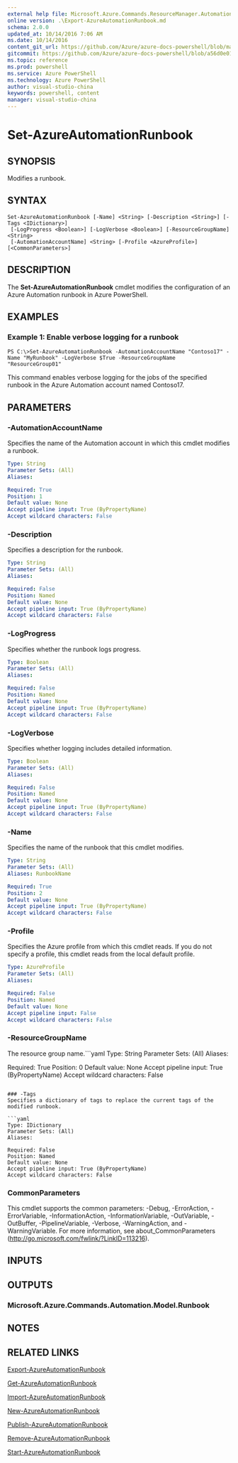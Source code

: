 ```yaml
---
external help file: Microsoft.Azure.Commands.ResourceManager.Automation.dll-Help.xml
online version: .\Export-AzureAutomationRunbook.md
schema: 2.0.0
updated_at: 10/14/2016 7:06 AM
ms.date: 10/14/2016
content_git_url: https://github.com/Azure/azure-docs-powershell/blob/master/azureps-cmdlets-docs/ResourceManager/AzureRM.Automation/v0.9.8/CmdletMDs/Set-AzureAutomationRunbook.md
gitcommit: https://github.com/Azure/azure-docs-powershell/blob/a56d0e01e65c2c33aa2af13dd29addc94ead6e88/azureps-cmdlets-docs/ResourceManager/AzureRM.Automation/v0.9.8/CmdletMDs/Set-AzureAutomationRunbook.md
ms.topic: reference
ms.prod: powershell
ms.service: Azure PowerShell
ms.technology: Azure PowerShell
author: visual-studio-china
keywords: powershell, content
manager: visual-studio-china
---
```


# Set-AzureAutomationRunbook

## SYNOPSIS
Modifies a runbook.

## SYNTAX

```
Set-AzureAutomationRunbook [-Name] <String> [-Description <String>] [-Tags <IDictionary>]
 [-LogProgress <Boolean>] [-LogVerbose <Boolean>] [-ResourceGroupName] <String>
 [-AutomationAccountName] <String> [-Profile <AzureProfile>] [<CommonParameters>]
```

## DESCRIPTION
The **Set-AzureAutomationRunbook** cmdlet modifies the configuration of an Azure Automation runbook in Azure PowerShell.

## EXAMPLES

### Example 1: Enable verbose logging for a runbook
```
PS C:\>Set-AzureAutomationRunbook -AutomationAccountName "Contoso17" -Name "MyRunbook" -LogVerbose $True -ResourceGroupName "ResourceGroup01"
```

This command enables verbose logging for the jobs of the specified runbook in the Azure Automation account named Contoso17.

## PARAMETERS

### -AutomationAccountName
Specifies the name of the Automation account in which this cmdlet modifies a runbook.

```yaml
Type: String
Parameter Sets: (All)
Aliases: 

Required: True
Position: 1
Default value: None
Accept pipeline input: True (ByPropertyName)
Accept wildcard characters: False
```

### -Description
Specifies a description for the runbook.

```yaml
Type: String
Parameter Sets: (All)
Aliases: 

Required: False
Position: Named
Default value: None
Accept pipeline input: True (ByPropertyName)
Accept wildcard characters: False
```

### -LogProgress
Specifies whether the runbook logs progress.

```yaml
Type: Boolean
Parameter Sets: (All)
Aliases: 

Required: False
Position: Named
Default value: None
Accept pipeline input: True (ByPropertyName)
Accept wildcard characters: False
```

### -LogVerbose
Specifies whether logging includes detailed information.

```yaml
Type: Boolean
Parameter Sets: (All)
Aliases: 

Required: False
Position: Named
Default value: None
Accept pipeline input: True (ByPropertyName)
Accept wildcard characters: False
```

### -Name
Specifies the name of the runbook that this cmdlet modifies.

```yaml
Type: String
Parameter Sets: (All)
Aliases: RunbookName

Required: True
Position: 2
Default value: None
Accept pipeline input: True (ByPropertyName)
Accept wildcard characters: False
```

### -Profile
Specifies the Azure profile from which this cmdlet reads.
If you do not specify a profile, this cmdlet reads from the local default profile.

```yaml
Type: AzureProfile
Parameter Sets: (All)
Aliases: 

Required: False
Position: Named
Default value: None
Accept pipeline input: False
Accept wildcard characters: False
```

### -ResourceGroupName
The resource group name.```yaml
Type: String
Parameter Sets: (All)
Aliases: 

Required: True
Position: 0
Default value: None
Accept pipeline input: True (ByPropertyName)
Accept wildcard characters: False
```

### -Tags
Specifies a dictionary of tags to replace the current tags of the modified runbook.

```yaml
Type: IDictionary
Parameter Sets: (All)
Aliases: 

Required: False
Position: Named
Default value: None
Accept pipeline input: True (ByPropertyName)
Accept wildcard characters: False
```

### CommonParameters
This cmdlet supports the common parameters: -Debug, -ErrorAction, -ErrorVariable, -InformationAction, -InformationVariable, -OutVariable, -OutBuffer, -PipelineVariable, -Verbose, -WarningAction, and -WarningVariable. For more information, see about_CommonParameters (http://go.microsoft.com/fwlink/?LinkID=113216).

## INPUTS

## OUTPUTS

### Microsoft.Azure.Commands.Automation.Model.Runbook

## NOTES

## RELATED LINKS

[Export-AzureAutomationRunbook](.\Export-AzureAutomationRunbook.md)

[Get-AzureAutomationRunbook](.\Get-AzureAutomationRunbook.md)

[Import-AzureAutomationRunbook](.\Import-AzureAutomationRunbook.md)

[New-AzureAutomationRunbook](.\New-AzureAutomationRunbook.md)

[Publish-AzureAutomationRunbook](.\Publish-AzureAutomationRunbook.md)

[Remove-AzureAutomationRunbook](.\Remove-AzureAutomationRunbook.md)

[Start-AzureAutomationRunbook](.\Start-AzureAutomationRunbook.md)

